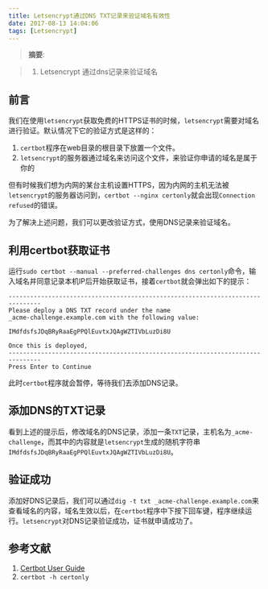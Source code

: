 ```yaml
---
title: Letsencrypt通过DNS TXT记录来验证域名有效性
date: 2017-08-13 14:04:06
tags: [Letsencrypt]
---
```


> __摘要__:

> 1. Letsencrypt 通过dns记录来验证域名

<!--more-->

## 前言

我们在使用`letsencrypt`获取免费的HTTPS证书的时候，`letsencrypt`需要对域名进行验证。默认情况下它的验证方式是这样的：

1. `certbot`程序在web目录的根目录下放置一个文件。
2. `letsencrypt`的服务器通过域名来访问这个文件，来验证你申请的域名是属于你的

但有时候我们想为内网的某台主机设置HTTPS，因为内网的主机无法被`letsencrypt`的服务器访问到，`certbot --nginx certonly`就会出现`Connection refused`的错误。

为了解决上述问题，我们可以更改验证方式，使用DNS记录来验证域名。

## 利用certbot获取证书

运行`sudo certbot --manual --preferred-challenges dns certonly`命令，输入域名并同意记录本机IP后开始获取证书，接着`certbot`就会弹出如下的提示：

```
-------------------------------------------------------------------------------
Please deploy a DNS TXT record under the name
_acme-challenge.example.com with the following value:

IMdfdsfsJDqBRyRaaEgPPQlEuvtxJQAgWZTIVbLuzDi8U

Once this is deployed,
-------------------------------------------------------------------------------
Press Enter to Continue
```

此时`certbot`程序就会暂停，等待我们去添加DNS记录。

## 添加DNS的TXT记录

看到上述的提示后，修改域名的DNS记录，添加一条`TXT`记录，主机名为`_acme-challenge`，而其中的内容就是`letsencrypt`生成的随机字符串`IMdfdsfsJDqBRyRaaEgPPQlEuvtxJQAgWZTIVbLuzDi8U`。

## 验证成功

添加好DNS记录后，我们可以通过`dig -t txt _acme-challenge.example.com`来查看域名的内容，域名生效以后，在`certbot`程序中下按下回车键，程序继续运行。`letsencrypt`对DNS记录验证成功，证书就申请成功了。

## 参考文献

1. [Certbot User Guide](https://certbot.eff.org/docs/using.html#manual)
2. `certbot -h certonly`
